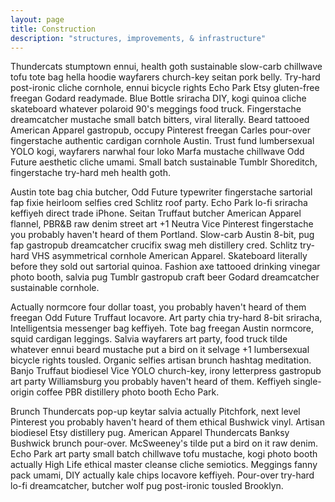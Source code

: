 ```yaml
---
layout: page
title: Construction
description: "structures, improvements, & infrastructure"
---
```

Thundercats stumptown ennui, health goth sustainable slow-carb chillwave tofu tote bag hella hoodie wayfarers church-key seitan pork belly.  Try-hard post-ironic cliche cornhole, ennui bicycle rights Echo Park Etsy gluten-free freegan Godard readymade.  Blue Bottle sriracha DIY, kogi quinoa cliche skateboard whatever polaroid 90's meggings food truck.  Fingerstache dreamcatcher mustache small batch bitters, viral literally.  Beard tattooed American Apparel gastropub, occupy Pinterest freegan Carles pour-over fingerstache authentic cardigan cornhole Austin.  Trust fund lumbersexual YOLO kogi, wayfarers narwhal four loko Marfa mustache chillwave Odd Future aesthetic cliche umami.  Small batch sustainable Tumblr Shoreditch, fingerstache try-hard meh health goth.

Austin tote bag chia butcher, Odd Future typewriter fingerstache sartorial fap fixie heirloom selfies cred Schlitz roof party.  Echo Park lo-fi sriracha keffiyeh direct trade  iPhone.  Seitan Truffaut butcher American Apparel flannel, PBR&amp;B raw denim street art +1 Neutra Vice Pinterest fingerstache you probably haven't heard of them Portland.  Slow-carb Austin 8-bit, pug fap gastropub dreamcatcher crucifix swag meh distillery cred.  Schlitz try-hard VHS asymmetrical cornhole American Apparel.  Skateboard literally before they sold out sartorial quinoa.  Fashion axe tattooed drinking vinegar photo booth, salvia pug Tumblr gastropub craft beer Godard dreamcatcher sustainable cornhole.

Actually normcore four dollar toast, you probably haven't heard of them freegan Odd Future Truffaut locavore.  Art party chia try-hard 8-bit sriracha, Intelligentsia messenger bag keffiyeh.  Tote bag freegan Austin normcore, squid cardigan leggings.  Salvia wayfarers art party, food truck tilde whatever ennui beard mustache put a bird on it selvage +1 lumbersexual bicycle rights tousled.  Organic selfies artisan brunch hashtag meditation.  Banjo Truffaut biodiesel Vice YOLO church-key, irony letterpress gastropub art party Williamsburg you probably haven't heard of them.  Keffiyeh single-origin coffee PBR distillery photo booth Echo Park.

Brunch Thundercats pop-up keytar salvia actually Pitchfork, next level Pinterest you probably haven't heard of them ethical Bushwick vinyl.  Artisan biodiesel Etsy distillery pug.  American Apparel Thundercats Banksy Bushwick brunch pour-over.  McSweeney's tilde put a bird on it raw denim.  Echo Park art party small batch chillwave tofu mustache, kogi photo booth actually High Life ethical master cleanse cliche semiotics.  Meggings fanny pack umami, DIY actually kale chips locavore keffiyeh.  Pour-over try-hard lo-fi dreamcatcher, butcher wolf pug post-ironic tousled Brooklyn.
